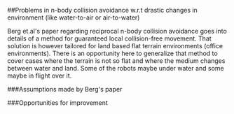 ##Problems in n-body collision avoidance w.r.t drastic changes in environment (like water-to-air or air-to-water)

Berg et.al's paper regarding reciprocal n-body collision avoidance goes into details of a method for guaranteed local collision-free movement. That solution is however tailored for land based flat terrain environments (office environments). There is an opportunity here to generalize that method to cover cases where the terrain is not so flat and where the medium changes between water and land. Some of the robots maybe under water and some maybe in flight over it.

###Assumptions made by Berg's paper

###Opportunities for improvement
